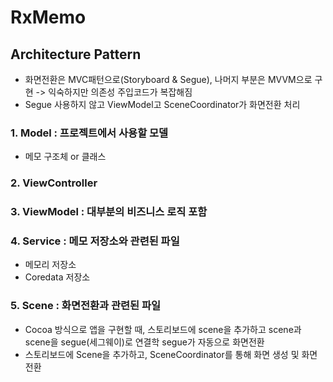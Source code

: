 # RxMemo

## Architecture Pattern 
- 화면전환은 MVC패턴으로(Storyboard & Segue), 나머지 부분은 MVVM으로 구현 -> 익숙하지만 의존성 주입코드가 복잡해짐
- Segue 사용하지 않고 ViewModel고 SceneCoordinator가 화면전환 처리 

### 1. Model : 프로젝트에서 사용할 모델 
- 메모 구조체 or 클래스

### 2. ViewController 

### 3. ViewModel : 대부분의 비즈니스 로직 포함

### 4. Service : 메모 저장소와 관련된 파일
- 메모리 저장소
- Coredata 저장소

### 5. Scene : 화면전환과 관련된 파일
- Cocoa 방식으로 앱을 구현할 때, 스토리보드에 scene을 추가하고 scene과 scene을 segue(세그웨이)로 연결학 segue가 자동으로 화면전환
- 스토리보드에 Scene을 추가하고, SceneCoordinator를 통해 화면 생성 및 화면 전환 

